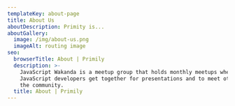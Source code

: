 ```yaml
---
templateKey: about-page
title: About Us
aboutDescription: Primity is...
aboutGallery:
  image: /img/about-us.png
  imageAlt: routing image
seo:
  browserTitle: About | Primily
  description: >-
    JavaScript Wakanda is a meetup group that holds monthly meetups where
    JavaScript developers get together for presentations and to meet others in
    the community.
  title: About | Primily
---
```



